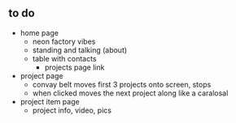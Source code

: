 ## to do

- home page
    - neon factory vibes
    - standing and talking (about)
    - table with contacts 
        - projects page link
- project page
    - convay belt moves first 3 projects onto screen, stops
    - when clicked moves the next project along like a caralosal
- project item page
    - project info, video, pics

